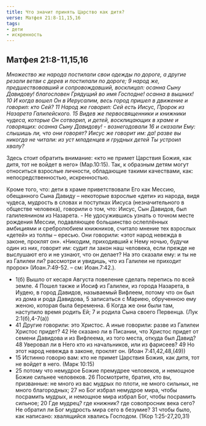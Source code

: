 ```yaml
---
title: Что значит принять Царство как дитя?
verse: Матфея 21:8-11,15,16  
tags: 
- дети
- искренность
---
```


## Матфея 21:8-11,15,16

*Множество же народа постилали свои одежды по дороге, а другие резали ветви с дерев и постилали по дороге; 9 народ же, предшествовавший и сопровождавший, восклицал: осанна Сыну Давидову! благословен Грядущий во имя Господне! осанна в вышних! 10 И когда вошел Он в Иерусалим, весь город пришел в движение и говорил: кто Сей? 11 Народ же говорил: Сей есть Иисус, Пророк из Назарета Галилейского. 15 Видев же первосвященники и книжники чудеса, которые Он сотворил, и детей, восклицающих в храме и говорящих: осанна Сыну Давидову! - вознегодовали 16 и сказали Ему: слышишь ли, что они говорят? Иисус же говорит им: да! разве вы никогда не читали: из уст младенцев и грудных детей Ты устроил хвалу?*

Здесь стоит обратить внимание: «кто не примет Царствия Божия, как дитя, тот не войдет в него» (Мар.10:15). Так, к образным детям могут относиться взрослые личности, обладающие такими качествами, как: непосредственностью, искренностью. 

Кроме того, что: дети в храме приветствовали Его как Мессию, обещанного Сына Давиду – некоторые взрослые «дети» из народа, видя чудеса, мудрость в словах и поступках Иисуса (незначительного в обществе человека), говорили о том, что: Иисус, Сын Давидов, был галилеянином из Назарета. - Не удосужившись узнать о точном месте рождения Мессии, подавляющее большинство ослеплённых амбициями и сребролюбием книжников, считало мнение тех взрослых «детей» из толпы – ересью. Они говорили: «этот народ невежда в законе, проклят он». «Никодим, приходивший к Нему ночью, будучи один из них, говорит им: судит ли закон наш человека, если прежде не выслушают его и не узнают, что он делает? На это сказали ему: и ты не из Галилеи ли? рассмотри и увидишь, что из Галилеи не приходит пророк» (Иоан.7:49-52. – см: Иоан.7:42.). 

- 1(б) Вышло от кесаря Августа повеление сделать перепись по всей земле. 4 Пошел также и Иосиф из Галилеи, из города Назарета, в Иудею, в город Давидов, называемый Вифлеем, потому что он был из дома и рода Давидова, 5 записаться с Мариею, обрученною ему женою, которая была беременна. 6 Когда же они были там, наступило время родить Ей; 7 и родила Сына своего Первенца. (Лук 2:1(б),4-7(а))
- 41 Другие говорили: это Христос. А иные говорили: разве из Галилеи Христос придет? 42 Не сказано ли в Писании, что Христос придет от семени Давидова и из Вифлеема, из того места, откуда был Давид? 48 Уверовал ли в Него кто из начальников, или из фарисеев? 49 Но этот народ невежда в законе, проклят он. (Иоан 7:41,42,48,(49))
- 15 Истинно говорю вам: кто не примет Царствия Божия, как дитя, тот не войдет в него. (Марк 10:15)
- 25 потому что немудрое Божие премудрее человеков, и немощное Божие сильнее человеков. 26 Посмотрите, братия, кто вы, призванные: не много из вас мудрых по плоти, не много сильных, не много благородных; 27 но Бог избрал немудрое мира, чтобы посрамить мудрых, и немощное мира избрал Бог, чтобы посрамить сильное; 20 Где мудрец? где книжник? где совопросник века сего? Не обратил ли Бог мудрость мира сего в безумие? 31 чтобы было, как написано: хвалящийся хвались Господом. (1Кор 1:25-27,20,31)